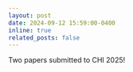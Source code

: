 ```yaml
---
layout: post
date: 2024-09-12 15:59:00-0400
inline: true
related_posts: false
---
```


Two papers submitted to CHI 2025! 
